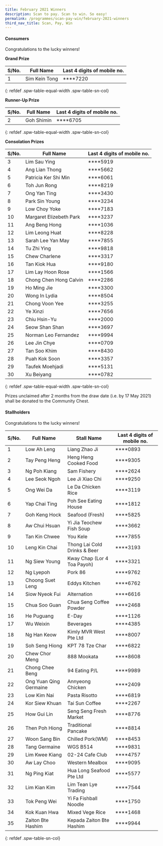 ```yaml
---
title: February 2021 Winners
description: Scan to pay. Scan to win. So easy!
permalink: /programmes/scan-pay-win/february-2021-winners
third_nav_title: Scan, Pay, Win
---
```


#### Consumers
Congratulations to the lucky winners!


**Grand Prize** 


|S/No.| Full Name                     | Last 4 digits of mobile no. |
|-----|-------------------------------|-----------------------------|
| 1   |Sim Kein Tong                  | \*\*\*\*7220                |
{: refdef .spw-table-equal-width .spw-table-sn-col}

**Runner-Up Prize** 

|S/No.| Full Name                     | Last 4 digits of mobile no. |
|-----|-------------------------------|-----------------------------|
| 2   |Goh Shimin                     | \*\*\*\*6705                |
{: refdef .spw-table-equal-width .spw-table-sn-col}

**Consolation Prizes** 

| S/No. | Full Name               | Last 4 digits of mobile no. |
|-------|-------------------------|-----------------------------|
| 3     | Lim Sau Ying            |     \*\*\*\*5919            |
| 4     | Ang Lian Thong          |     \*\*\*\*5662            |
| 5     | Patricia Ker Shi Min    |     \*\*\*\*6061            |
| 6     | Toh Jun Rong            |     \*\*\*\*8219            |
| 7     | Ong Yan Ting            |     \*\*\*\*3430            |
| 8     | Park Sin Young          |     \*\*\*\*3234            |
| 9     | Low Choy Yoke           |     \*\*\*\*7183            |
| 10    | Margaret Elizebeth Park |     \*\*\*\*3237            |
| 11    | Ang Beng Hong           |     \*\*\*\*1036            |
| 12    | Lim Leong Huat          |     \*\*\*\*8228            |
| 13    | Sarah Lee Yan May       |     \*\*\*\*7855            |
| 14    | Tu Zhi Ying             |     \*\*\*\*9818            |
| 15    | Chew Charlene           |     \*\*\*\*3317            |
| 16    | Tan Kiok Hua            |     \*\*\*\*9180            |
| 17    | Lim Lay Hoon Rose       |     \*\*\*\*1566            |
| 18    | Chong Chen Hong Calvin  |     \*\*\*\*2286            |
| 19    | Ho Ming Jie             |     \*\*\*\*3300            |
| 20    | Wong In Lydia           |     \*\*\*\*8504            |
| 21    | Chong Voon Yee          |     \*\*\*\*3255            |
| 22    | Ye Xinzi                |     \*\*\*\*7656            |
| 23    | Chiu Hsin-Yu            |     \*\*\*\*2000            |
| 24    | Seow Shan Shan          |     \*\*\*\*3697            |
| 25    | Norman Leo Fernandez    |     \*\*\*\*9994            |
| 26    | Lee Jin Chye            |     \*\*\*\*0709            |
| 27    | Tan Soo Khim            |     \*\*\*\*8430            |
| 28    | Puah Kok Soon           |     \*\*\*\*3357            |
| 29    | Taufek Moehjadi         |     \*\*\*\*5131            |
| 30    | Xu Beiyang              |     \*\*\*\*0782            |
{: refdef .spw-table-equal-width .spw-table-sn-col}

<span class="spw-disclaimer">Prizes unclaimed after 2 months from the draw date (i.e. by 17 May 2021) shall be donated to the Community Chest.</span> 

#### Stallholders
Congratulations to the lucky winners!

| S/No. | Full Name              | Stall Name                     | Last 4 digits of mobile no. |
|-------|------------------------|--------------------------------|-----------------------------|
| 1     | Low Ah Leng            | Liang Zhao Ji                  | \*\*\*\*0893                |
| 2     | Tay Peng Heng          | Heng Heng Cooked Food          | \*\*\*\*9305                |
| 3     | Ng Poh Kiang           | Sam Fishery                    | \*\*\*\*2624                |
| 4     | Lee Seok Ngoh          | Lee Ji Xiao Chi                | \*\*\*\*9250                |
| 5     | Ong Wei Da             | Le Da Chicken Rice             | \*\*\*\*3119                |
| 6     | Yap Chai Ting          | Poh See Eating House           | \*\*\*\*1812                |
| 7     | Goh Keng Hock          | Seafood (Fresh)                | \*\*\*\*5825                |
| 8     | Aw Chui Hsuan          | Yi Jia Teochew Fish Soup       | \*\*\*\*3662                |
| 9     | Tan Kin Chwee          | You Kele                       | \*\*\*\*7855                |
| 10    | Leng Kin Chai          | Thong Lai Cold Drinks & Beer   | \*\*\*\*3193                |
| 11    | Ng Siew Young          | Kway Chap (Lor 4 Toa Payoh)    | \*\*\*\*3321                |
| 12    | Ng Lyepoh              | Pork 86                        | \*\*\*\*9762                |
| 13    | Choong Suet Leng       | Eddys Kitchen                  | \*\*\*\*6762                |
| 14    | Siow Nyeok Fui         | Alternation                    | \*\*\*\*6616                |
| 15    | Chua Soo Guan          | Chua Seng Coffee Powder        | \*\*\*\*2468                |
| 16    | He Puguang             | E-Day                          | \*\*\*\*1126                |
| 17    | Wu Weixin              | Beverages                      | \*\*\*\*4385                |
| 18    | Ng Han Keow            | Kimly MVR West Pte Ltd         | \*\*\*\*8007                |
| 19    | Soh Seng Hiong         | KPT 78 Tze Char                | \*\*\*\*6822                |
| 20    | Chew Chor Meng         | 888 Mookata                    | \*\*\*\*8608                |
| 21    | Chong Chee Beng        | 94 Eating P/L                  | \*\*\*\*9989                |
| 22    | Ong Yuan Qing Germaine | Annyeong Chicken               | \*\*\*\*2409                |
| 23    | Low Kim Nai            | Pasta Risotto                  | \*\*\*\*6819                |
| 24    | Kor Siew Khuan         | Tai Sun Coffee                 | \*\*\*\*2267                |
| 25    | How Gui Lin            | Seng Seng Fresh Market         | \*\*\*\*8776                |
| 26    | Then Poh Hiong         | Traditional Pancake            | \*\*\*\*8814                |
| 27    | Woon Sang Bin          | Chilled Pork(WM)               | \*\*\*\*8453                |
| 28    | Tang Germaine          | WGS B514                       | \*\*\*\*9831                |
| 29    | Lim Kwee Kiang         | 02-24 Cafe Club                | \*\*\*\*4757                |
| 30    | Aw Lay Choo            | Western Mealbox                | \*\*\*\*9095                |
| 31    | Ng Ping Kiat           | Hua Long Seafood Pte Ltd       | \*\*\*\*5577                |
| 32    | Lim Kian Kim           | Lim Tean Lye Trading           | \*\*\*\*7544                |
| 33    | Tok Peng Wei           | Yi Fa Fishball Noodle          | \*\*\*\*1750                |
| 34    | Kok Kuan Hwa           | Mixed Vege Rice                | \*\*\*\*1468                |
| 35    | Zaiton Bte Hashim      | Kepada Zaiton Bte Hashim       | \*\*\*\*9944                |
{: refdef .spw-table-sn-col}